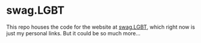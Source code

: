 # swag.LGBT

This repo houses the code for the website at [swag.LGBT](swag.LGBT), which right now is just my personal links. But it could be so much more...
